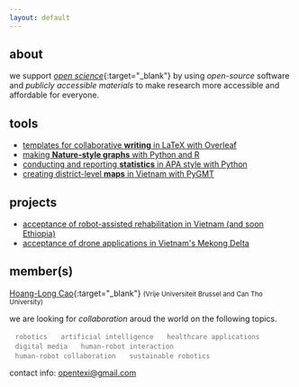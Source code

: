 ```yaml
---
layout: default
---
```


## about

we support [*open science*](https://en.wikipedia.org/wiki/Open_science){:target="_blank"} by using *open-source* software and *publicly accessible materials* to make research more accessible and affordable for everyone.


## tools

- [templates for collaborative <b>writing</b> in <latex>LaTeX</latex> with <overleaf>Overleaf</overleaf>](tools/20240619-collaborative-writing)
- [making <b>Nature-style graphs</b> with <python>Python</python> and <r-project>R</r-project>]()
- [conducting and reporting <b>statistics</b> in APA style with <python>Python</python>]() 
- [creating district-level <b>maps</b> in Vietnam with <python>PyGMT</python>]()

## projects

- [acceptance of robot-assisted rehabilitation in Vietnam (and soon Ethiopia)]()
- [acceptance of drone applications in Vietnam's Mekong Delta]()

## member<grey>(s)</grey>

[Hoang-Long Cao](https://hoanglongcao.github.io){:target="_blank"} <small>(Vrije Universiteit Brussel and Can Tho University)</small>

we are looking for *collaboration* aroud the world on the following topics.

<style>
    #word-cloud {
    }
    .word {
        display: inline-block;
        margin: 0 10px; /* Only horizontal margin */
        color: black;
        transition: color 1.5s;
        color: #727272;
        font-size: 85%;
    }
    .hightlight-text {
        color: #267cb9;
    }
</style>

<div id="word-cloud">
    <code class="word">robotics</code>
    <code class="word">artificial intelligence</code>
    <code class="word">healthcare applications</code>
    <code class="word">digital media</code>
    <code class="word">human-robot interaction</code>
    <code class="word">human-robot collaboration</code>
    <code class="word">sustainable robotics</code>
</div>

<script>
    const words = document.querySelectorAll('.word');

    function highlightRandomWord() {
        // Remove hightlight-text from all words
        words.forEach(word => word.classList.remove('hightlight-text'));
        
        // Get a random word
        const randomWord = words[Math.floor(Math.random() * words.length)];
        
        // Highlight the random word
        randomWord.classList.add('hightlight-text');
    }

    // Highlight a random word every second
    setInterval(highlightRandomWord, 1500);
</script>
<p></p>

contact info: <a href="mailto:opentexi@gmail.com" target="_blank">opentexi@gmail.com</a> 


